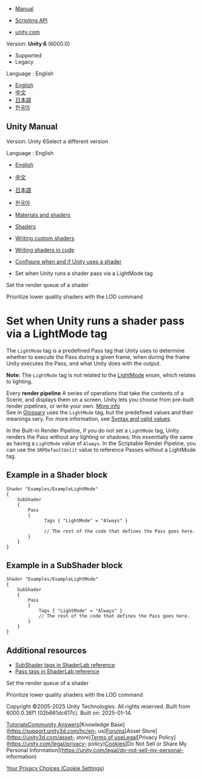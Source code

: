 [](https://docs.unity3d.com)

  * [Manual](../Manual/index.html)
  * [Scripting API](../ScriptReference/index.html)

  * [unity.com](https://unity.com/)

Version: **Unity 6** (6000.0)

  * Supported
  * Legacy

Language : English

  * [English](/Manual/writing-shader-tags-set-pass.html)
  * [中文](/cn/current/Manual/writing-shader-tags-set-pass.html)
  * [日本語](/ja/current/Manual/writing-shader-tags-set-pass.html)
  * [한국어](/kr/current/Manual/writing-shader-tags-set-pass.html)

[](https://docs.unity3d.com)

## Unity Manual

Version: Unity 6Select a different version

Language : English

  * [English](/Manual/writing-shader-tags-set-pass.html)
  * [中文](/cn/current/Manual/writing-shader-tags-set-pass.html)
  * [日本語](/ja/current/Manual/writing-shader-tags-set-pass.html)
  * [한국어](/kr/current/Manual/writing-shader-tags-set-pass.html)

  * [Materials and shaders](materials-and-shaders.html)
  * [Shaders](Shaders.html)
  * [Writing custom shaders](writing-custom-shaders.html)
  * [Writing shaders in code](shader-writing.html)
  * [Configure when and if Unity uses a shader](writing-shader-tags.html)
  * Set when Unity runs a shader pass via a LightMode tag

[](writing-shader-tags-set-render-queue.html)

Set the render queue of a shader

[](writing-shader-prioritize-lower-quality-shaders.html)

Prioritize lower quality shaders with the LOD command

# Set when Unity runs a shader pass via a LightMode tag

The `LightMode` tag is a predefined Pass tag that Unity uses to determine
whether to execute the Pass during a given frame, when during the frame Unity
executes the Pass, and what Unity does with the output.

**Note:** The `LightMode` tag is not related to the
[LightMode](../ScriptReference/Experimental.GlobalIllumination.LightMode.html)
enum, which relates to lighting.

Every **render pipeline** A series of operations that take the contents of a
Scene, and displays them on a screen. Unity lets you choose from pre-built
render pipelines, or write your own. [More info](render-pipelines.html)  
See in [Glossary](Glossary.html#Renderpipeline) uses the `LightMode` tag, but
the predefined values and their meanings vary. For more information, see
[Syntax and valid values](SL-PassTags.html#lightmode-tag).

In the Built-in Render Pipeline, if you do not set a `LightMode` tag, Unity
renders the Pass without any lighting or shadows; this essentially the same as
having a `LightMode` value of `Always`. In the Scriptable Render Pipeline, you
can use the `SRPDefaultUnlit` value to reference Passes without a LightMode
tag.

## Example in a Shader block

    
    
    Shader "Examples/ExampleLightMode"
    {
        SubShader
        {
            Pass
            {    
                  Tags { "LightMode" = "Always" }
                
                  // The rest of the code that defines the Pass goes here.
            }
        }
    }
    

## Example in a SubShader block

    
    
    Shader "Examples/ExampleLightMode"
    {
        SubShader
        {
            Pass
            {
                Tags { "LightMode" = "Always" }
                // The rest of the code that defines the Pass goes here.
            }
        }
    }
    

## Additional resources

  * [SubShader tags in ShaderLab reference](SL-SubShaderTags.html)
  * [Pass tags in ShaderLab reference](SL-PassTags.html)

[](writing-shader-tags-set-render-queue.html)

Set the render queue of a shader

[](writing-shader-prioritize-lower-quality-shaders.html)

Prioritize lower quality shaders with the LOD command

Copyright ©2005-2025 Unity Technologies. All rights reserved. Built from
6000.0.36f1 (02b661dc617c). Built on: 2025-01-14.

[Tutorials](https://learn.unity.com/)[Community
Answers](https://answers.unity3d.com)[Knowledge
Base](https://support.unity3d.com/hc/en-
us)[Forums](https://forum.unity3d.com)[Asset Store](https://unity3d.com/asset-
store)[Terms of
use](https://docs.unity3d.com/Manual/TermsOfUse.html)[Legal](https://unity.com/legal)[Privacy
Policy](https://unity.com/legal/privacy-
policy)[Cookies](https://unity.com/legal/cookie-policy)[Do Not Sell or Share
My Personal Information](https://unity.com/legal/do-not-sell-my-personal-
information)

[Your Privacy Choices (Cookie Settings)](javascript:void\(0\);)

